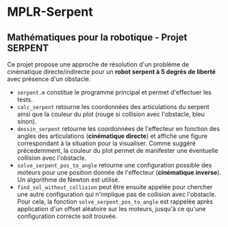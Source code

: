 # MPLR-Serpent
## Mathématiques pour la robotique - Projet SERPENT

Ce projet propose une approche de résolution d'un problème de cinématique
directe/indirecte pour un **robot serpent à 5 degrés de liberté** avec présence d'un obstacle.

- `serpent.m` constitue le programme principal et permet d'effectuer les tests.
- `calc_serpent` retourne les coordonnées des articulations du serpent ainsi que la
couleur du plot (rouge si collision avec l'obstacle, bleu sinon).
- `dessin_serpent` retourne les coordonnées de l'effecteur en fonction des
angles des articulations (**cinématique directe**) et affiche une figure correspondant
à la situation pour la visualiser. Comme suggéré précedemment, la couleur du plot
permet de manifester une éventuelle collision avec l'obstacle.
- `solve_serpent_pos_to_angle` retourne une configuration possible des moteurs pour
une position donnée de l'effecteur (**cinématique inverse**). Un algorithme de Newton
est utilisé.
- `find_sol_without_collision` peut être ensuite appelée pour chercher une autre configuration
qui n'implique pas de collision avec l'obstacle. Pour cela, la fonction `solve_serpent_pos_to_angle`
est rappelée après application d'un offset aléatoire sur les moteurs, jusqu'à ce qu'une configuration
correcte soit trouvée.